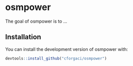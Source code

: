 
<!-- README.md is generated from README.Rmd. Please edit that file -->

# osmpower

<!-- badges: start -->
<!-- badges: end -->

The goal of osmpower is to …

## Installation

You can install the development version of osmpower with:

``` r
devtools::install_github("cforgaci/osmpower")
```
